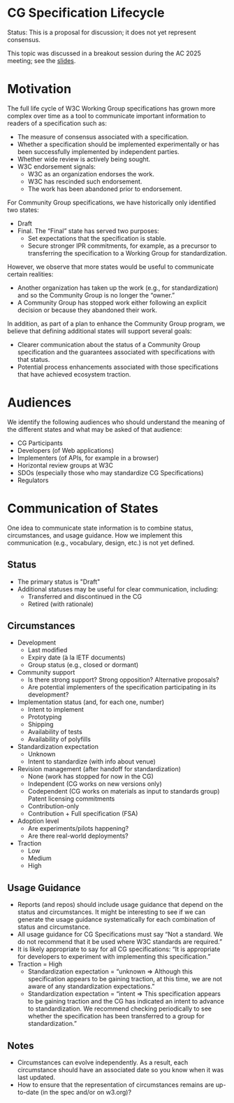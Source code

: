 # CG Specification Lifecycle
Status: This is a proposal for discussion; it does not yet represent consensus.

This topic was discussed in a breakout session during the AC 2025 meeting; see the [slides](https://www.w3.org/2025/Talks/cg-breakout-ac2025.pdf).

# Motivation

The full life cycle of W3C Working Group specifications has grown more complex over time as a tool to communicate important information to readers of a specification such as:

* The measure of consensus associated with a specification.
* Whether a specification should be implemented experimentally or has been successfully implemented by independent parties.
* Whether wide review is actively being sought.
* W3C endorsement signals:
   * W3C as an organization endorses the work.
   * W3C has rescinded such endorsement.
   * The work has been abandoned prior to endorsement.

For Community Group specifications, we have historically only identified two states:

* Draft
* Final. The “Final” state has served two purposes:
   * Set expectations that the specification is stable.
   * Secure stronger IPR commitments, for example, as a precursor to transferring the specification to a Working Group for standardization.

However, we observe that more states would be useful to communicate certain realities:

* Another organization has taken up the work (e.g., for standardization) and so the Community Group is no longer the “owner.”
* A Community Group has stopped work either following an explicit decision or because they abandoned their work.

In addition, as part of a plan to enhance the Community Group program, we believe that defining additional states will support several goals:

* Clearer communication about the status of a Community Group specification and the guarantees associated with specifications with that status.
* Potential process enhancements associated with those specifications that have achieved ecosystem traction.

# Audiences

We identify the following audiences who should understand the meaning of the different states and what may be asked of that audience:

* CG Participants
* Developers (of Web applications)
* Implementers (of APIs, for example in a browser)
* Horizontal review groups at W3C
* SDOs (especially those who may standardize CG Specifications)
* Regulators

# Communication of States

One idea to communicate state information is to combine status, circumstances, and usage guidance. How we implement this communication (e.g., vocabulary, design, etc.) is not yet defined.

## Status

* The primary status is "Draft"
* Additional statuses may be useful for clear communication, including:
   * Transferred and discontinued in the CG
   * Retired (with rationale)

## Circumstances

* Development
   * Last modified
   * Expiry date (à la IETF documents)
   * Group status (e.g., closed or dormant)
* Community support 
   * Is there strong support? Strong opposition? Alternative proposals?
   * Are potential implementers of the specification participating in its development?
* Implementation status (and, for each one, number)
   * Intent to implement
   * Prototyping
   * Shipping
   * Availability of tests
   * Availability of polyfills
* Standardization expectation
   * Unknown
   * Intent to standardize (with info about venue)
* Revision management (after handoff for standardization)
   * None (work has stopped for now in the CG)
   * Independent (CG works on new versions only)
   * Codependent (CG works on materials as input to standards group)
Patent licensing commitments
   * Contribution-only
   * Contribution + Full specification (FSA)
* Adoption level
   * Are experiments/pilots happening?
   * Are there real-world deployments?
* Traction
   * Low
   * Medium
   * High
   
## Usage Guidance

* Reports (and repos) should include usage guidance that depend on the status and circumstances. It might be interesting to see if we can generate the usage guidance systematically for each combination of status and circumstance.
* All usage guidance for CG Specifications must say “Not a standard. We do not recommend that it be used where W3C standards are required.” 
* It is likely appropriate to say for all CG specifications: “It is appropriate for developers to experiment with implementing this specification.”
* Traction = High
   * Standardization expectation = “unknown => Although this specification appears to be gaining traction, at this time, we are not aware of any standardization expectations.”
   * Standardization expectation = “intent => This specification appears to be gaining traction and the CG has indicated an intent to advance to standardization. We recommend checking periodically to see whether the specification has been transferred to a group for standardization.”

## Notes

* Circumstances can evolve independently. As a result, each circumstance should have an associated date so you know when it was last updated.
* How to ensure that the representation of circumstances remains are up-to-date (in the spec and/or on w3.org)?
